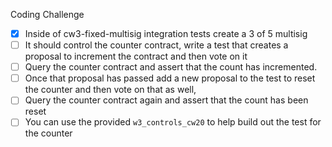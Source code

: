 Coding Challenge

- [x] Inside of cw3-fixed-multisig integration tests create a 3 of 5 multisig
- [ ] It should control the counter contract, write a test that creates a proposal to increment the contract and then vote on it
- [ ] Query the counter contract and assert that the count has incremented.
- [ ] Once that proposal has passed add a new proposal to the test to reset the counter and then vote on that as well,
- [ ] Query the counter contract again and assert that the count has been reset
- [ ] You can use the provided `w3_controls_cw20` to help build out the test for the counter
